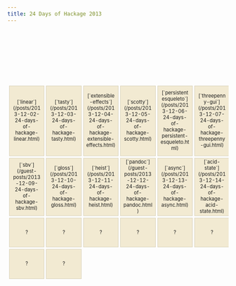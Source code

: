 ```yaml
---
title: 24 Days of Hackage 2013
---
```

<style>
table {
  border-spacing: 4px;
  border-collapse: separate;
  font-size: 0.8em;
}

table td {
  border: 1px solid #d9d2ba;
  width: 6em;
  max-width: 6em;
  height: 6em;
  background-color: rgb(242, 234, 210);
  text-align: center;
  vertical-align: center;
}
table td code { white-space: normal !important; }
</style>

<table>
  <tr>
    <td colspan="6" style="border: none; background: transparent"></td>
    <td>[2013 in Review](/posts/2013-12-01-24-days-of-hackage-intro.html)</td>
  </tr>
  <tr>
    <td>[`linear`](/posts/2013-12-02-24-days-of-hackage-linear.html)</td>
    <td>[`tasty`](/posts/2013-12-03-24-days-of-hackage-tasty.html)</td>
    <td>[`extensible-effects`](/posts/2013-12-04-24-days-of-hackage-extensible-effects.html)</td>
    <td>[`scotty`](/posts/2013-12-05-24-days-of-hackage-scotty.html)</td>
    <td>[`persistent esqueleto`](/posts/2013-12-06-24-days-of-hackage-persistent-esqueleto.html)</td>
    <td>[`threepenny-gui`](/posts/2013-12-07-24-days-of-hackage-threepenny-gui.html)</td>
    <td>[`data-memocombinators`](/posts/2013-12-08-24-days-of-hackage-data-memocombinators.html)</td>
  </tr>
  <tr>
    <td>[`sbv`](/guest-posts/2013-12-09-24-days-of-hackage-sbv.html)</td>
    <td>[`gloss`](/posts/2013-12-10-24-days-of-hackage-gloss.html)</td>
    <td>[`heist`](/posts/2013-12-11-24-days-of-hackage-heist.html)</td>
    <td>[`pandoc`](/guest-posts/2013-12-12-24-days-of-hackage-pandoc.html)</td>
    <td>[`async`](/posts/2013-12-13-24-days-of-hackage-async.html)</td>
    <td>[`acid-state`](/posts/2013-12-14-24-days-of-hackage-acid-state.html)</td>
    <td>?</td>
    <td>?</td>
  </tr>
  <tr>
    <td>?</td>
    <td>?</td>
    <td>?</td>
    <td>?</td>
    <td>?</td>
    <td>?</td>
    <td>?</td>
  </tr>
  <tr>
    <td>?</td>
    <td>?</td>
  </tr>
</table>
